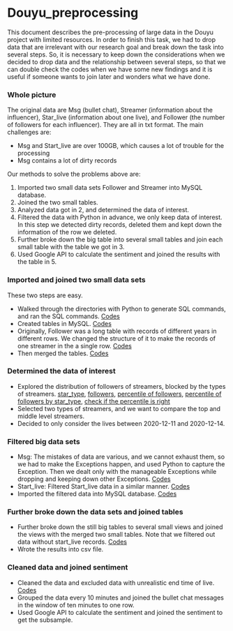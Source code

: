 # Douyu_preprocessing
This document describes the pre-processing of large data in the Douyu project with limited resources. In order to finish this task, we had to drop data that are irrelevant with our research goal and break down the task into several steps. So, it is necessary to keep down the considerations when we decided to drop data and the relationship between several steps, so that we can double check the codes when we have some new findings and it is useful if someone wants to join later and wonders what we have done.

### Whole picture
The original data are Msg (bullet chat), Streamer (information about the influencer), Star_live (information about one live), and Follower (the number of followers for each influencer). They are all in txt format. The main challenges are:
- Msg and Start_live are over 100GB, which causes a lot of trouble for the processing
- Msg contains a lot of dirty records

Our methods to solve the problems above are:
1. Imported two small data sets Follower and Streamer into MySQL database.
2. Joined the two small tables.
3. Analyzed data got in 2, and determined the data of interest.
4. Filtered the data with Python in advance, we only keep data of interest. In this step we detected dirty records, deleted them and kept down the information of the row we deleted.
5. Further broke down the big table into several small tables and join each small table with the table we got in 3.
6. Used Google API to calculate the sentiment and joined the results with the table in 5.


### Imported and joined two small data sets
These two steps are easy. 
- Walked through the directories with Python to generate SQL commands, and ran the SQL commands. [Codes](small_datasets/import_data.py)
- Created tables in MySQL. [Codes](small_datasets/create_table.sql)
- Originally, Follower was a long table with records of different years in different rows. We changed the structure of it to make the records of one streamer in the a single row. [Codes](small_datasets/change_the_structure.sql)
- Then merged the tables. [Codes](small_datasets/join_features.sql)

### Determined the data of interest
- Explored the distribution of followers of streamers, blocked by the types of streamers. [star_type](distributions/task1.sql), [followers](distributions/task2.sql),  [percentile of followers](distributions/task31.sql), [percentile of followers by star_type](distributions/task32.sql), [check if the percentile is right](distributions/check.sql)
- Selected two types of streamers, and we want to compare the top and middle level streamers.
- Decided to only consider the lives between 2020-12-11 and 2020-12-14.

### Filtered big data sets
- Msg: The mistakes of data are various, and we cannot exhaust them, so we had to make the Exceptions happen, and used Python to capture the Exception. Then we dealt only with the manageable Exceptions while dropping and keeping down other Exceptions. [Codes](filter/top_mid.py)
- Start_live: Filtered Start_live data in a similar manner. [Codes](filter/to_csv_start_live.py)
- Imported the filtered data into MySQL database. [Codes](filter/import_csv.py)

### Further broke down the data sets and joined tables
- Further broke down the still big tables to several small views and joined the views with the merged two small tables. Note that we filtered out data without start_live records. [Codes](broke_joined/join_table_5day.sql)
- Wrote the results into csv file.

### Cleaned data and joined sentiment
- Cleaned the data and excluded data with unrealistic end time of live. [Codes](sentiment/sentiment.py)
- Grouped the data every 10 minutes and joined the bullet chat messages in the window of ten minutes to one row.
- Used Google API to calculate the sentiment and joined the sentiment to get the subsample.
